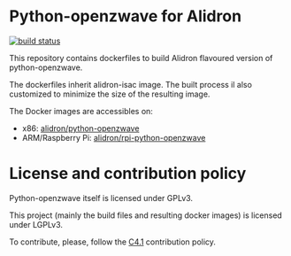 Python-openzwave for Alidron
============================

[![build status](https://git.tinigrifi.org/ci/projects/5/status.png?ref=master)](https://git.tinigrifi.org/ci/projects/5?ref=master)

This repository contains dockerfiles to build Alidron flavoured version of python-openzwave.

The dockerfiles inherit alidron-isac image. The built process il also customized to minimize the size of the resulting image.

The Docker images are accessibles on:
* x86: [alidron/python-openzwave](https://hub.docker.com/r/alidron/python-openzwave/)
* ARM/Raspberry Pi: [alidron/rpi-python-openzwave](https://hub.docker.com/r/alidron/rpi-python-openzwave/)


License and contribution policy
===============================

Python-openzwave itself is licensed under GPLv3.

This project (mainly the build files and resulting docker images) is licensed under LGPLv3.

To contribute, please, follow the [C4.1](http://rfc.zeromq.org/spec:22) contribution policy.


